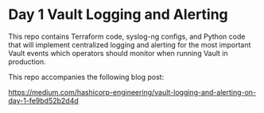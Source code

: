 # Day 1 Vault Logging and Alerting

This repo contains Terraform code, syslog-ng configs, and Python code that will implement centralized logging and alerting for the most important Vault events which operators should monitor when running Vault in production.

This repo accompanies the following blog post:

https://medium.com/hashicorp-engineering/vault-logging-and-alerting-on-day-1-fe9bd52b2d4d

